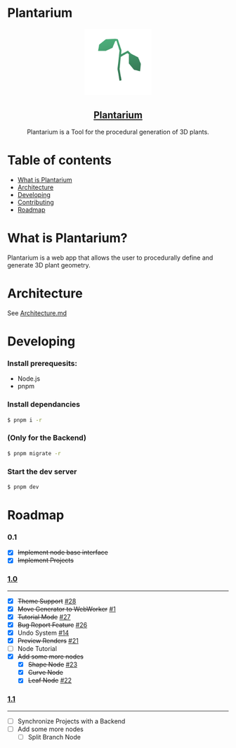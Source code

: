 # Plantarium

<div align="center">

<img src="frontend/public/favicon/favicon.svg" width="30%"/>

<a href="https://jim-fx.com/plant/"><h2 align="center">Plantarium</h2></a>

  <p align="center">
    Plantarium is a Tool for the procedural generation of 3D plants.
  </p>

</div>

# Table of contents

- [What is Plantarium](#WhatisPlantarium?)
- [Architecture](#Architecture)
- [Developing](#Developing)
- [Contributing](#Contributing)
- [Roadmap](#Roadmap)

# What is Plantarium?

Plantarium is a web app that allows the user to procedurally define and generate 3D plant geometry.

# Architecture

See [Architecture.md](./ARCHITECTURE.md)

# Developing

### Install prerequesits:

- Node.js
- pnpm

### Install dependancies

```bash
$ pnpm i -r
```

### (Only for the Backend)

```bash
$ pnpm migrate -r
```

### Start the dev server

```bash
$ pnpm dev
```

# Roadmap

### 0.1

- [x] ~~Implement node base interface~~
- [x] ~~Implement Projects~~

### [1.0](https://git.jim-fx.com/max/plantarium/milestone/1)

---

- [x] ~~Theme Support~~ [#28](https://git.jim-fx.com/max/plantarium/issues/28)
- [x] ~~Move Generator to WebWorker~~ [#1](https://git.jim-fx.com/max/plantarium/issues/1)
- [x] ~~Tutorial Mode~~ [#27](https://git.jim-fx.com/max/plantarium/issues/27)
- [x] ~~Bug Report Feature~~ [#26](https://git.jim-fx.com/max/plantarium/issues/26)
- [x] Undo System [#14](https://git.jim-fx.com/max/plantarium/issues/14)
- [x] ~~Preview Renders~~ [#21](https://git.jim-fx.com/max/plantarium/issues/21)
- [ ] Node Tutorial
- [x] ~~Add some more nodes~~
  - [x] ~~Shape Node~~ [#23](https://git.jim-fx.com/max/plantarium/issues/23)
  - [x] ~~Curve Node~~
  - [x] ~~Leaf Node~~ [#22](https://git.jim-fx.com/max/plantarium/issues/22)

### [1.1](https://git.jim-fx.com/max/plantarium/milestone/2)

---

- [ ] Synchronize Projects with a Backend
- [ ] Add some more nodes
  - [ ] Split Branch Node
